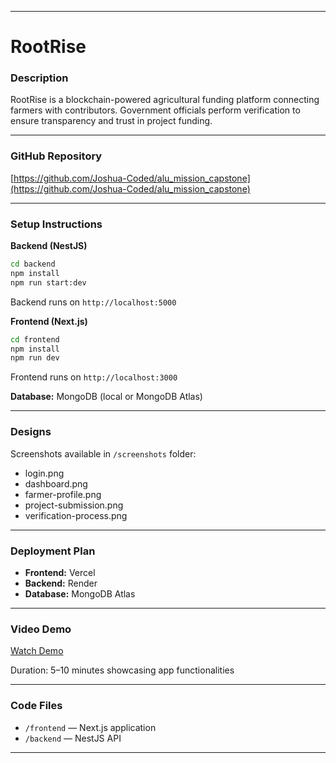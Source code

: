 
---

# RootRise

### Description
RootRise is a blockchain-powered agricultural funding platform connecting farmers with contributors. Government officials perform verification to ensure transparency and trust in project funding.

---

### GitHub Repository
[https://github.com/Joshua-Coded/alu_mission_capstone](https://github.com/Joshua-Coded/alu_mission_capstone)

---

### Setup Instructions

**Backend (NestJS)**
```bash
cd backend
npm install
npm run start:dev
```
Backend runs on `http://localhost:5000`

**Frontend (Next.js)**
```bash
cd frontend
npm install
npm run dev
```
Frontend runs on `http://localhost:3000`

**Database:** MongoDB (local or MongoDB Atlas)

---

### Designs
Screenshots available in `/screenshots` folder:
- login.png
- dashboard.png
- farmer-profile.png
- project-submission.png
- verification-process.png

---

### Deployment Plan
- **Frontend:** Vercel
- **Backend:** Render
- **Database:** MongoDB Atlas

---

### Video Demo
[Watch Demo](https://www.youtube.com/watch?v=rtid3PgqWT0)

Duration: 5–10 minutes showcasing app functionalities

---

### Code Files
- `/frontend` — Next.js application
- `/backend` — NestJS API

---
